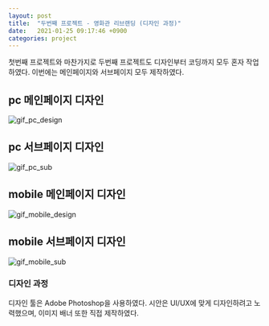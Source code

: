 ```yaml
---
layout: post
title:  "두번째 프로젝트 - 영화관 리브랜딩 (디자인 과정)"
date:   2021-01-25 09:17:46 +0900
categories: project
---
```


첫번째 프로젝트와 마찬가지로 두번째 프로젝트도 디자인부터 코딩까지 모두 혼자 작업하였다. 이번에는 메인페이지와 서브페이지 모두 제작하였다. 

## pc 메인페이지 디자인

![gif_pc_design](https://user-images.githubusercontent.com/75922558/105683672-3b707d80-5f37-11eb-9d46-46101a95c0ce.jpg)

## pc 서브페이지 디자인

![gif_pc_sub](https://user-images.githubusercontent.com/75922558/105684167-f436bc80-5f37-11eb-8d08-eb6d7de24bc5.jpg)


## mobile 메인페이지 디자인

![gif_mobile_design](https://user-images.githubusercontent.com/75922558/105684749-b5edcd00-5f38-11eb-88c6-f9950e9b3573.jpg)

## mobile 서브페이지 디자인

![gif_mobile_sub](https://user-images.githubusercontent.com/75922558/105684788-c0a86200-5f38-11eb-913c-fa17b545ca3d.jpg)






### 디자인 과정
디자인 툴은 Adobe Photoshop을 사용하였다. 시안은 UI/UX에 맞게 디자인하려고 노력했으며, 이미지 배너 또한 직접 제작하였다.



















